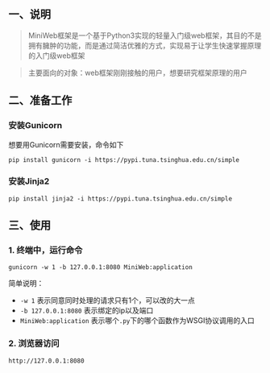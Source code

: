 
## 一、说明

> MiniWeb框架是一个基于Python3实现的轻量入门级web框架，其目的不是拥有臃肿的功能，而是通过简洁优雅的方式，实现易于让学生快速掌握原理的入门级web框架

> 主要面向的对象：web框架刚刚接触的用户，想要研究框架原理的用户

## 二、准备工作

### 安装Gunicorn
想要用Gunicorn需要安装，命令如下
```
pip install gunicorn -i https://pypi.tuna.tsinghua.edu.cn/simple
```

### 安装Jinja2

```
pip install jinja2 -i https://pypi.tuna.tsinghua.edu.cn/simple
```


## 三、使用

### 1. 终端中，运行命令

```
gunicorn -w 1 -b 127.0.0.1:8080 MiniWeb:application
```

简单说明：

* `-w 1` 表示同意同时处理的请求只有1个，可以改的大一点
* `-b 127.0.0.1:8080` 表示绑定的ip以及端口
* `MiniWeb:application` 表示哪个`.py`下的哪个函数作为WSGI协议调用的入口

### 2. 浏览器访问

```
http://127.0.0.1:8080
```
